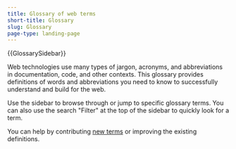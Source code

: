 ```yaml
---
title: Glossary of web terms
short-title: Glossary
slug: Glossary
page-type: landing-page
---
```


{{GlossarySidebar}}

Web technologies use many types of jargon, acronyms, and abbreviations in documentation, code, and other contexts.
This glossary provides definitions of words and abbreviations you need to know to successfully understand and build for the web.

Use the sidebar to browse through or jump to specific glossary terms. You can also use the search "Filter" at the top of the sidebar to quickly look for a term.

You can help by contributing [new terms](/en-US/docs/MDN/Writing_guidelines/Howto/Write_a_new_entry_in_the_glossary) or improving the existing definitions.
